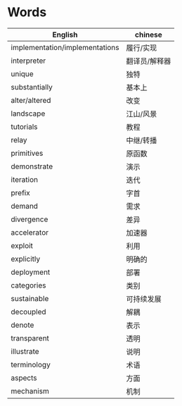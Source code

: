 # Words

English | chinese
---|---
implementation/implementations | 履行/实现
interpreter | 翻译员/解释器
unique | 独特
substantially | 基本上
alter/altered | 改变
landscape | 江山/风景
tutorials | 教程
relay | 中继/转播
primitives | 原函数
demonstrate | 演示
iteration | 迭代
prefix | 字首
demand | 需求
divergence | 差异
accelerator | 加速器
exploit | 利用
explicitly | 明确的
deployment | 部署
categories | 类别
sustainable | 可持续发展
decoupled | 解耦
denote | 表示
transparent | 透明
illustrate | 说明
terminology | 术语
aspects | 方面
mechanism | 机制
